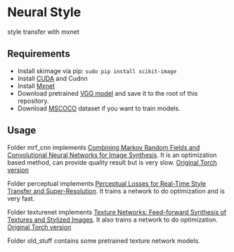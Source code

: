 # Neural Style
style transfer with mxnet

## Requirements 
* Install skimage via pip: ```sudo pip install scikit-image```
* Install [CUDA](https://developer.nvidia.com/cuda-downloads) and Cudnn
* Install [Mxnet](https://github.com/dmlc/mxnet)
* Download pretrained [VGG model](https://github.com/dmlc/web-data/raw/master/mxnet/neural-style/model/vgg19.params) and save it to the root of this repository.
* Download [MSCOCO](http://msvocds.blob.core.windows.net/coco2014/train2014.zip) dataset if you want to train models.


## Usage
Folder mrf_cnn implements [Combining Markov Random Fields and Convolutional Neural Networks for Image Synthesis](https://arxiv.org/abs/1601.04589). It is an optimization based method, can provide quality result but is very slow. [Original Torch version](https://github.com/chuanli11/CNNMRF)

Folder perceptual implements [Perceptual Losses for Real-Time Style Transfer and Super-Resolution](https://arxiv.org/abs/1603.08155). It trains a network to do optimization and is very fast. 

Folder texturenet implements [Texture Networks: Feed-forward Synthesis of Textures and Stylized Images](http://arxiv.org/abs/1603.03417). It also trains a network to do optimization. [Original Torch version](https://github.com/DmitryUlyanov/texture_nets)

Folder old_stuff contains some pretrained texture network models.

